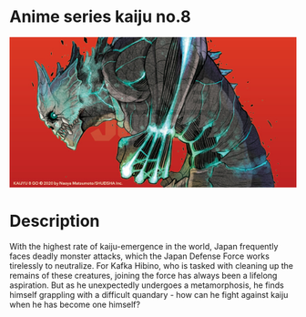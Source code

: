 # Anime series kaiju no.8
![alt text!](kaiju.jpg)

# Description
With the highest rate of kaiju-emergence in the world, Japan frequently faces deadly monster attacks, which the Japan Defense Force works tirelessly to neutralize. For Kafka Hibino, who is tasked with cleaning up the remains of these creatures, joining the force has always been a lifelong aspiration. But as he unexpectedly undergoes a metamorphosis, he finds himself grappling with a difficult quandary - how can he fight against kaiju when he has become one himself?

